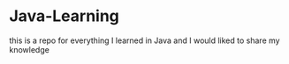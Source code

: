 # Java-Learning
this is a repo for everything I learned in Java and I would liked to share my knowledge
